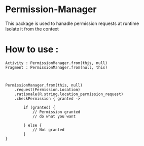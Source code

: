# Permission-Manager
This package is used to hanadle permission requests at runtime     
Isolate it from the context

# How to use :

```
Activity : PermissionManager.from(this, null)    
Fragment : PermissionManager.from(null, this)



PermissionManager.from(this, null)   
    .request(Permission.Location)
    .rationale(R.string.location_permission_request)
    .checkPermission { granted ->   
    
        if (granted) {
            // Permission granted
            // do what you want
                        
        } else {
            // Not granted
        }
}
```
